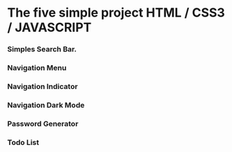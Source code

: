 # The five simple project HTML / CSS3 / JAVASCRIPT

### Simples Search Bar.
### Navigation Menu
### Navigation Indicator
### Navigation Dark Mode
### Password Generator
### Todo List
